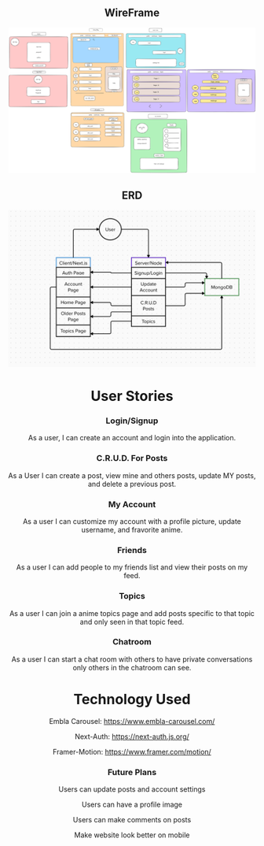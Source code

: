 <div style="text-align: center;">

## WireFrame

![Alt text](anime-blog.png)

## ERD

![Alt text](Anime-blog-EDR.png)

# User Stories

### Login/Signup

As a user, I can create an account and login into the application.

### C.R.U.D. For Posts

As a User I can create a post, view mine and others posts, update MY posts, and delete a previous post.

### My Account

As a user I can customize my account with a profile picture, update username, and fravorite anime.

### Friends

As a user I can add people to my friends list and view their posts on my feed.

### Topics

As a user I can join a anime topics page and add posts specific to that topic and only seen in that topic feed.

### Chatroom

As a user I can start a chat room with others to have private conversations only others in the chatroom can see.

# Technology Used

Embla Carousel: https://www.embla-carousel.com/

Next-Auth: https://next-auth.js.org/

Framer-Motion: https://www.framer.com/motion/

### Future Plans

Users can update posts and account settings

Users can have a profile image

Users can make comments on posts

Make website look better on mobile

</div>
